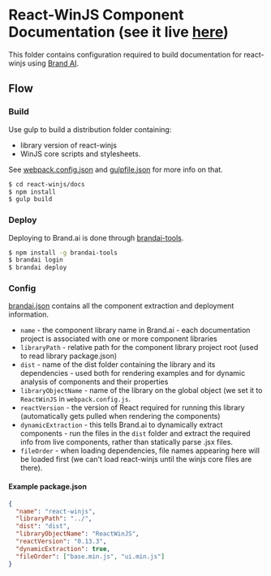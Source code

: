 # React-WinJS Component Documentation (see it live [here](https://brandai.com/styleguide/WinJS))

This folder contains configuration required to build documentation for react-winjs using [Brand AI](https://brand.ai).

## Flow
### Build
Use gulp to build a distribution folder containing:
* library version of react-winjs
* WinJS core scripts and stylesheets.

See [webpack.config.json](https://github.com/winjs/react-winjs/blob/master/docs/webpack.config.js) and [gulpfile.json](https://github.com/winjs/react-winjs/blob/master/docs/gulpfile.js) for more info on that.

```sh
$ cd react-winjs/docs
$ npm install
$ gulp build
```

### Deploy
Deploying to Brand.ai is done through [brandai-tools](https://github.com/brandai/brandai-tools).
```sh
$ npm install -g brandai-tools
$ brandai login
$ brandai deploy
```

### Config
[brandai.json](https://github.com/brandai/react-winjs/blob/master/docs/brandai.json) contains all the component extraction and deployment information.

* `name` - the component library name in Brand.ai - each documentation project is associated with one or more component libraries
* `libraryPath` - relative path for the component library project root (used to read library package.json)
* `dist` - name of the dist folder containing the library and its dependencies - used both for rendering examples and for dynamic analysis of components and their properties
* `libraryObjectName` - name of the library on the global object (we set it to `ReactWinJS` in `webpack.config.js`.
* `reactVersion` - the version of React required for running this library (automatically gets pulled when rendering the components)
* `dynamicExtraction` - this tells Brand.ai to dynamically extract components - run the files in the `dist` folder and extract the required info from live components, rather than statically parse .jsx files.
* `fileOrder` - when loading dependencies, file names appearing here will be loaded first (we can't load react-winjs until the winjs core files are there).

#### Example package.json
```json
{
  "name": "react-winjs",
  "libraryPath": "../",
  "dist": "dist",
  "libraryObjectName": "ReactWinJS",
  "reactVersion": "0.13.3",
  "dynamicExtraction": true,
  "fileOrder": ["base.min.js", "ui.min.js"]
}
